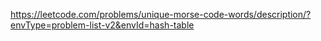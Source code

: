 https://leetcode.com/problems/unique-morse-code-words/description/?envType=problem-list-v2&envId=hash-table